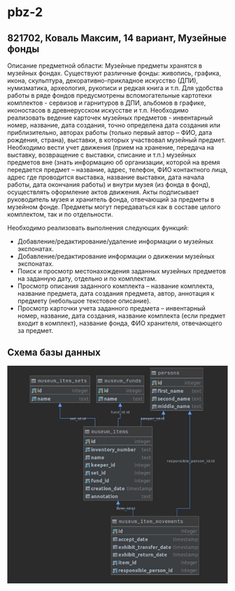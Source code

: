 # pbz-2
## 821702, Коваль Максим, 14 вариант, Музейные фонды
Описание предметной области:
Музейные предметы хранятся в музейных фондах. Существуют различные фонды: живопись, графика, икона, скульптура, декоративно-прикладное искусство (ДПИ), нумизматика, археология, рукописи и редкая книга и т.п. Для удобства работы в ряде фондов предусмотрены вспомогательные картотеки комплектов - сервизов и гарнитуров в ДПИ, альбомов в графике, иконостасов в древнерусском искусстве и т.п. Необходимо реализовать ведение карточек музейных предметов - инвентарный номер, название, дата создания, точно определена дата создания или приблизительно, авторах работы (только первый автор – ФИО, дата рождения, страна), выставки, в которых участвовал музейный предмет. Необходимо вести учет движения (прием на хранение, передача на выставку, возвращение с выставки, списание и т.п.) музейных предметов вне (знать информацию об организации, которой на время передается предмет – название, адрес, телефон, ФИО контактного лица, адрес где проводится выставка, название выставки, дата начала работы, дата окончания работы) и внутри музея (из фонда в фонд), осуществлять оформление актов движения. Акты подписывает руководитель музея и хранитель фонда, отвечающий за предметы в музейном фонде. Предметы могут передаваться как в составе целого комплектом, так и по отдельности.

Необходимо реализовать выполнения следующих функций:
* Добавление/редактирование/удаление информации о музейных экспонатах.
* Добавление/редактирование информации о движении музейных экспонатах.
* Поиск и просмотр местонахождения заданных музейных предметов на заданную дату, отдельно и по комплектам.
* Просмотр описания заданного комплекта – название комплекта, название предмета, дата создания предмета, автор, аннотация к предмету (небольшое текстовое описание).
* Просмотр карточки учета заданного предмета – инвентарный номер, название, дата создания, название комплекта (если предмет входит в комплект), название фонда, ФИО хранителя, отвечающего за предмет.



## Схема базы данных
![](docs/schema.jpg)
